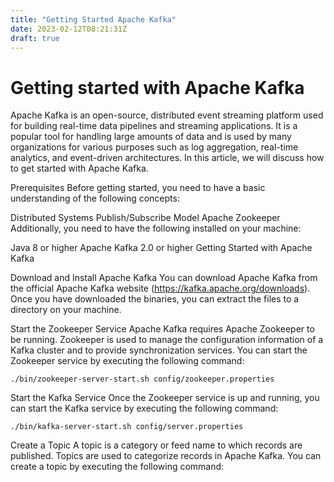 ```yaml
---
title: "Getting Started Apache Kafka"
date: 2023-02-12T08:21:31Z
draft: true
---
```


# Getting started with Apache Kafka

Apache Kafka is an open-source, distributed event streaming platform used for building real-time data pipelines and streaming applications. It is a popular tool for handling large amounts of data and is used by many organizations for various purposes such as log aggregation, real-time analytics, and event-driven architectures. In this article, we will discuss how to get started with Apache Kafka.

Prerequisites
Before getting started, you need to have a basic understanding of the following concepts:

Distributed Systems
Publish/Subscribe Model
Apache Zookeeper
Additionally, you need to have the following installed on your machine:

Java 8 or higher
Apache Kafka 2.0 or higher
Getting Started with Apache Kafka

Download and Install Apache Kafka
You can download Apache Kafka from the official Apache Kafka website (https://kafka.apache.org/downloads). Once you have downloaded the binaries, you can extract the files to a directory on your machine.

Start the Zookeeper Service
Apache Kafka requires Apache Zookeeper to be running. Zookeeper is used to manage the configuration information of a Kafka cluster and to provide synchronization services. You can start the Zookeeper service by executing the following command:

```
./bin/zookeeper-server-start.sh config/zookeeper.properties
```

Start the Kafka Service
Once the Zookeeper service is up and running, you can start the Kafka service by executing the following command:

```
./bin/kafka-server-start.sh config/server.properties
```

Create a Topic
A topic is a category or feed name to which records are published. Topics are used to categorize records in Apache Kafka. You can create a topic by executing the following command: